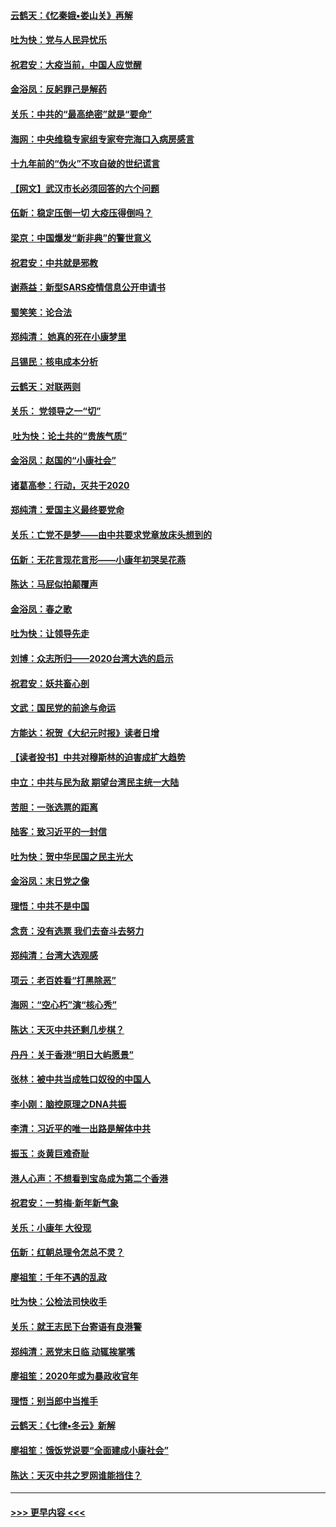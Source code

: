 #### [云鹤天：《忆秦娥▪娄山关》再解](../pages/nsc993/n11824682.md?t=01271544) 
#### [吐为快：党与人民异忧乐](../pages/nsc993/n11824660.md?t=01271544) 
#### [祝君安：大疫当前，中国人应觉醒](../pages/nsc993/n11821946.md?t=01271544) 
#### [金浴凤：反躬罪己是解药](../pages/nsc993/n11820280.md?t=01271544) 
#### [关乐：中共的“最高绝密”就是“要命”](../pages/nsc993/n11816946.md?t=01271544) 
#### [海网：中央维稳专家组专家夸完海口入病房感言](../pages/nsc993/n11815138.md?t=01271544) 
#### [十九年前的“伪火”不攻自破的世纪谎言](../pages/nsc993/n11813238.md?t=01271544) 
#### [【网文】武汉市长必须回答的六个问题](../pages/nsc993/n11813848.md?t=01271544) 
#### [伍新：稳定压倒一切 大疫压得倒吗？](../pages/nsc993/n11812634.md?t=01271544) 
#### [梁京：中国爆发“新非典”的警世意义](../pages/nsc993/n11812554.md?t=01271544) 
#### [祝君安：中共就是邪教](../pages/nsc993/n11812431.md?t=01271544) 
#### [谢燕益：新型SARS疫情信息公开申请书](../pages/nsc993/n11808840.md?t=01271544) 
#### [蜀笑笑：论合法](../pages/nsc993/n11808064.md?t=01271544) 
#### [郑纯清： 她真的死在小康梦里](../pages/nsc993/n11806623.md?t=01271544) 
#### [吕锡民：核电成本分析](../pages/nsc993/n11806284.md?t=01271544) 
#### [云鹤天：对联两则](../pages/nsc993/n11805957.md?t=01271544) 
#### [关乐： 党领导之一“切”](../pages/nsc993/n11804505.md?t=01271544) 
#### [ 吐为快：论土共的“贵族气质”](../pages/nsc993/n11804490.md?t=01271544) 
#### [金浴凤：赵国的“小康社会”](../pages/nsc993/n11804452.md?t=01271544) 
#### [诸葛高参：行动，灭共于2020](../pages/nsc993/n11804120.md?t=01271544) 
#### [郑纯清：爱国主义最终要党命](../pages/nsc993/n11802197.md?t=01271544) 
#### [关乐：亡党不是梦——由中共要求党章放床头想到的](../pages/nsc993/n11802156.md?t=01271544) 
#### [伍新：无花言现花言形——小康年初哭吴花燕](../pages/nsc993/n11800044.md?t=01271544) 
#### [陈达：马屁似拍颠覆声](../pages/nsc993/n11800010.md?t=01271544) 
#### [金浴凤：春之歌](../pages/nsc993/n11797687.md?t=01271544) 
#### [吐为快：让领导先走](../pages/nsc993/n11797512.md?t=01271544) 
#### [刘博：众志所归——2020台湾大选的启示](../pages/nsc993/n11796878.md?t=01271544) 
#### [祝君安：妖共畜心剖](../pages/nsc993/n11794273.md?t=01271544) 
#### [文武：国民党的前途与命运](../pages/nsc993/n11794198.md?t=01271544) 
#### [方能达：祝贺《大纪元时报》读者日增](../pages/nsc993/n11793807.md?t=01271544) 
#### [【读者投书】中共对穆斯林的迫害成扩大趋势](../pages/nsc993/n11791371.md?t=01271544) 
#### [中立：中共与民为敌 期望台湾民主统一大陆](../pages/nsc993/n11790392.md?t=01271544) 
#### [苦胆：一张选票的距离](../pages/nsc993/n11788914.md?t=01271544) 
#### [陆客：致习近平的一封信](../pages/nsc993/n11788867.md?t=01271544) 
#### [吐为快：贺中华民国之民主光大](../pages/nsc993/n11788618.md?t=01271544) 
#### [金浴凤：末日党之像](../pages/nsc993/n11787475.md?t=01271544) 
#### [理悟：中共不是中国](../pages/nsc993/n11787463.md?t=01271544) 
#### [念贲：没有选票  我们去奋斗去努力](../pages/nsc993/n11787398.md?t=01271544) 
#### [郑纯清：台湾大选观感](../pages/nsc993/n11786210.md?t=01271544) 
#### [项云：老百姓看“打黑除恶”](../pages/nsc993/n11785398.md?t=01271544) 
#### [海网：“空心朽”演“核心秀”](../pages/nsc993/n11783874.md?t=01271544) 
#### [陈达：天灭中共还剩几步棋？](../pages/nsc993/n11783719.md?t=01271544) 
#### [丹丹：关于香港“明日大屿愿景”](../pages/nsc993/n11783273.md?t=01271544) 
#### [张林：被中共当成牲口奴役的中国人](../pages/nsc993/n11782397.md?t=01271544) 
#### [李小刚：脑控原理之DNA共振](../pages/nsc993/n11780962.md?t=01271544) 
#### [李清：习近平的唯一出路是解体中共](../pages/nsc993/n11780866.md?t=01271544) 
#### [振玉：炎黄巨难奇耻](../pages/nsc993/n11779632.md?t=01271544) 
#### [港人心声：不想看到宝岛成为第二个香港](../pages/nsc993/n11778817.md?t=01271544) 
#### [祝君安：一剪梅‧新年新气象](../pages/nsc993/n11776340.md?t=01271544) 
#### [关乐：小康年 大役现](../pages/nsc993/n11774213.md?t=01271544) 
#### [伍新：红朝总理令怎总不灵？](../pages/nsc993/n11770813.md?t=01271544) 
#### [廖祖笙：千年不遇的乱政](../pages/nsc993/n11770373.md?t=01271544) 
#### [吐为快：公检法司快收手](../pages/nsc993/n11770359.md?t=01271544) 
#### [关乐：就王志民下台寄语有良港警](../pages/nsc993/n11769903.md?t=01271544) 
#### [郑纯清：恶党末日临 动辄挨掌嘴](../pages/nsc993/n11769356.md?t=01271544) 
#### [廖祖笙：2020年或为暴政收官年](../pages/nsc993/n11768216.md?t=01271544) 
#### [理悟：别当郎中当推手](../pages/nsc993/n11768243.md?t=01271544) 
#### [云鹤天：《七律▪冬云》新解](../pages/nsc993/n11768204.md?t=01271544) 
#### [廖祖笙：饿饭党说要“全面建成小康社会”](../pages/nsc993/n11767482.md?t=01271544) 
#### [陈达：天灭中共之罗网谁能挡住？](../pages/nsc993/n11767465.md?t=01271544) 

----
#### [ >>> 更早内容 <<< ](../indexes/nsc993-earlier.md)
